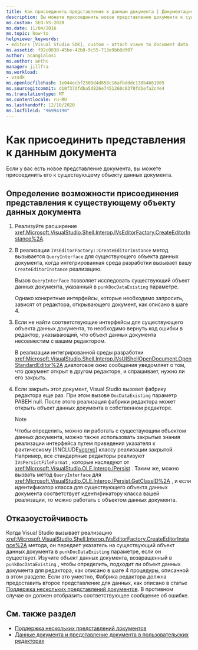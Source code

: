 ```yaml
---
title: Как присоединить представления к данным документа | Документация Майкрософт
description: Вы можете присоединить новое представление документа к существующему объекту данных документа. Используйте эту процедуру, чтобы определить, можно ли присоединить представление.
ms.custom: SEO-VS-2020
ms.date: 11/04/2016
ms.topic: how-to
helpviewer_keywords:
- editors [Visual Studio SDK], custom - attach views to document data
ms.assetid: f92c0838-45be-42b8-9c55-713e9bb8df07
author: acangialosi
ms.author: anthc
manager: jillfra
ms.workload:
- vssdk
ms.openlocfilehash: 1e044ecbf2309d4d858c16afbdddc130b4661005
ms.sourcegitcommit: d10f37dfdba5d826e7451260c8370fd1efa2c4e4
ms.translationtype: MT
ms.contentlocale: ru-RU
ms.lasthandoff: 12/10/2020
ms.locfileid: "96994190"
---
```

# <a name="how-to-attach-views-to-document-data"></a>Как присоединить представления к данным документа
Если у вас есть новое представление документа, вы можете присоединить его к существующему объекту данных документа.

## <a name="to-determine-if-you-can-attach-a-view-to-an-existing-document-data-object"></a>Определение возможности присоединения представления к существующему объекту данных документа

1. Реализуйте расширение <xref:Microsoft.VisualStudio.Shell.Interop.IVsEditorFactory.CreateEditorInstance%2A>.

2. В реализации `IVsEditorFactory::CreateEditorInstance` метод вызывается `QueryInterface` для существующего объекта данных документа, когда интегрированная среда разработки вызывает вашу `CreateEditorInstance` реализацию.

    Вызов `QueryInterface` позволяет исследовать существующий объект данных документа, указанный в `punkDocDataExisting` параметре.

    Однако конкретные интерфейсы, которые необходимо запросить, зависят от редактора, открывающего документ, как описано в шаге 4.

3. Если не найти соответствующие интерфейсы для существующего объекта данных документа, то необходимо вернуть код ошибки в редактор, указывающий, что объект данных документа несовместим с вашим редактором.

    В реализации интегрированной среды разработки <xref:Microsoft.VisualStudio.Shell.Interop.IVsUIShellOpenDocument.OpenStandardEditor%2A> диалоговое окно сообщения уведомляет о том, что документ открыт в другом редакторе, и спрашивает, нужно ли его закрыть.

4. Если закрыть этот документ, Visual Studio вызовет фабрику редактора еще раз. При этом вызове `DocDataExisting` параметр РАВЕН null. После этого реализация фабрики редактора может открыть объект данных документа в собственном редакторе.

   > [!NOTE]
   > Чтобы определить, можно ли работать с существующим объектом данных документа, можно также использовать закрытые знания реализации интерфейса путем приведения указателя к фактическому [!INCLUDE[vcprvc](../code-quality/includes/vcprvc_md.md)] классу реализации закрытой. Например, все стандартные редакторы реализуют `IVsPersistFileFormat` , которые наследуют от <xref:Microsoft.VisualStudio.OLE.Interop.IPersist> . Таким же, можно вызвать метод `QueryInterface` для <xref:Microsoft.VisualStudio.OLE.Interop.IPersist.GetClassID%2A> , и если идентификатор класса для существующего объекта данных документа соответствует идентификатору класса вашей реализации, то можно работать с объектом данных документа.

## <a name="robust-programming"></a>Отказоустойчивость
 Когда Visual Studio вызывает реализацию <xref:Microsoft.VisualStudio.Shell.Interop.IVsEditorFactory.CreateEditorInstance%2A> метода, он передает указатель на существующий объект данных документа в `punkDocDataExisting` параметре, если он существует. Изучите объект данных документа, возвращенный в `punkDocDataExisting` , чтобы определить, подходит ли объект данных документа для редактора, как описано в шаге 4 процедуры, описанной в этом разделе. Если это уместно, Фабрика редактора должна предоставить второе представление для данных, как описано в статье [Поддержка нескольких представлений документов](../extensibility/supporting-multiple-document-views.md). В противном случае он должен отобразить соответствующее сообщение об ошибке.

## <a name="see-also"></a>См. также раздел
- [Поддержка нескольких представлений документов](../extensibility/supporting-multiple-document-views.md)
- [Данные документа и представление документа в пользовательских редакторах](../extensibility/document-data-and-document-view-in-custom-editors.md)
